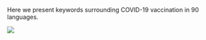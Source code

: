 Here we present keywords surrounding COVID-19 vaccination in 90 languages.

<img src="https://embed.creately.com/h3VaBhLm4fC?token=uIO4U3pI8tep36dR&type=svg">

